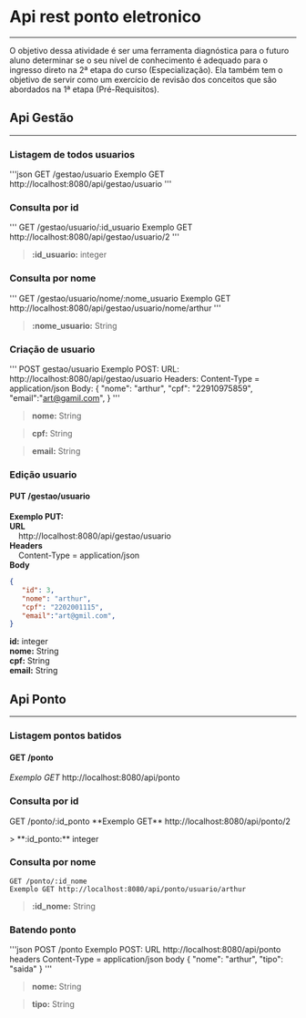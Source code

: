 # Api rest ponto eletronico
--------------------------------------------------------------------------------------------------------------

O objetivo dessa atividade é ser uma ferramenta diagnóstica para o futuro aluno determinar se o seu nível de conhecimento é adequado para o ingresso direto na 2ª etapa do curso (Especialização). Ela também tem o objetivo de servir como um exercício de revisão dos conceitos que são abordados na 1ª etapa (Pré-Requisitos).


## Api Gestão
--------------------------------------------------------------------------------------------------------------
### Listagem de todos usuarios
'''json
GET /gestao/usuario
Exemplo GET http://localhost:8080/api/gestao/usuario
'''

### Consulta por id
'''
GET /gestao/usuario/:id_usuario
Exemplo GET http://localhost:8080/api/gestao/usuario/2
'''
> **:id_usuario:**	integer

### Consulta por nome
'''
GET /gestao/usuario/nome/:nome_usuario
Exemplo GET http://localhost:8080/api/gestao/usuario/nome/arthur
'''
> **:nome_usuario:**   String

### Criação de usuario
'''
POST gestao/usuario
Exemplo POST:
   URL:
      http://localhost:8080/api/gestao/usuario
   Headers:
      Content-Type = application/json
   Body:
   {
      "nome": "arthur",
      "cpf": "22910975859",
      "email":"art@gamil.com",
   }
'''
> **nome:**     String

> **cpf:**      String

> **email:**    String

### Edição usuario
#### PUT /gestao/usuario

**Exemplo PUT:**  
   **URL**  
&nbsp;&nbsp;&nbsp;&nbsp;http://localhost:8080/api/gestao/usuario  
   **Headers**  
&nbsp;&nbsp;&nbsp;&nbsp;Content-Type = application/json  
   **Body**
```json
{
   "id": 3,
   "nome": "arthur",
   "cpf": "2202001115",
   "email":"art@gmil.com",
}
```
**id:**       integer  
**nome:**     String  
**cpf:**      String  
**email:**    String  

## Api Ponto
-----------------------------------------------------------

### Listagem pontos batidos
#### GET /ponto
<p>
<em>Exemplo GET</em> http://localhost:8080/api/ponto
</p>

### Consulta por id
<p>
GET /ponto/:id_ponto
**Exemplo GET** http://localhost:8080/api/ponto/2
</p>
> **:id_ponto:**	integer

### Consulta por nome
```
GET /ponto/:id_nome
Exemplo GET http://localhost:8080/api/ponto/usuario/arthur
```
> **:id_nome:**	String

### Batendo ponto
'''json
POST /ponto
Exemplo POST:
   URL 
      http://localhost:8080/api/ponto
   headers
      Content-Type = application/json
   body
   {
       "nome": "arthur",
       "tipo": "saida"
   }
'''
> **nome:**    String

> **tipo:**    String